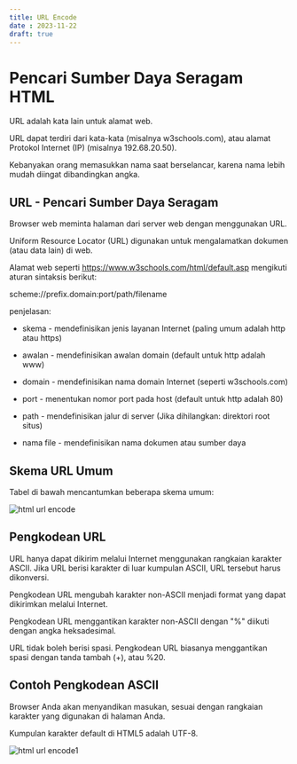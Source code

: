 ```yaml
---
title: URL Encode
date : 2023-11-22
draft: true
---
```

# Pencari Sumber Daya Seragam HTML
URL adalah kata lain untuk alamat web.

URL dapat terdiri dari kata-kata (misalnya w3schools.com), atau alamat Protokol Internet (IP) (misalnya 192.68.20.50).

Kebanyakan orang memasukkan nama saat berselancar, karena nama lebih mudah diingat dibandingkan angka.

## URL - Pencari Sumber Daya Seragam
Browser web meminta halaman dari server web dengan menggunakan URL.

Uniform Resource Locator (URL) digunakan untuk mengalamatkan dokumen (atau data lain) di web.

Alamat web seperti https://www.w3schools.com/html/default.asp mengikuti aturan sintaksis berikut:

scheme://prefix.domain:port/path/filename

penjelasan:
- skema - mendefinisikan jenis layanan Internet (paling umum adalah http atau https)

- awalan - mendefinisikan awalan domain (default untuk http adalah www)

- domain - mendefinisikan nama domain Internet (seperti w3schools.com)

- port - menentukan nomor port pada host (default untuk http adalah 80)

- path - mendefinisikan jalur di server (Jika dihilangkan: direktori root situs)

- nama file - mendefinisikan nama dokumen atau sumber daya

## Skema URL Umum

Tabel di bawah mencantumkan beberapa skema umum:

![html url encode](https://github.com/uin-unit/docs-html/blob/main/images/html%20url%20encode.png)

## Pengkodean URL

URL hanya dapat dikirim melalui Internet menggunakan rangkaian karakter ASCII. Jika URL berisi karakter di luar kumpulan ASCII, URL tersebut harus dikonversi.

Pengkodean URL mengubah karakter non-ASCII menjadi format yang dapat dikirimkan melalui Internet.

Pengkodean URL menggantikan karakter non-ASCII dengan "%" diikuti dengan angka heksadesimal.

URL tidak boleh berisi spasi. Pengkodean URL biasanya menggantikan spasi dengan tanda tambah (+), atau %20.

## Contoh Pengkodean ASCII

Browser Anda akan menyandikan masukan, sesuai dengan rangkaian karakter yang digunakan di halaman Anda.

Kumpulan karakter default di HTML5 adalah UTF-8.

![html url encode1](https://github.com/uin-unit/docs-html/blob/main/images/html%20url%20encode(1).png)
